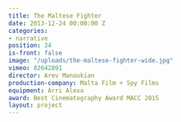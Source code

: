 ```yaml
---
title: The Maltese Fighter
date: 2013-12-24 00:00:00 Z
categories:
- narrative
position: 24
is-front: false
image: "/uploads/the-maltese-fighter-wide.jpg"
vimeo: 82642891
director: Arev Manoukian
production-company: Malta Film + Spy Films
equipment: Arri Alexa
award: Best Cinematography Award MACC 2015
layout: project
---
```


